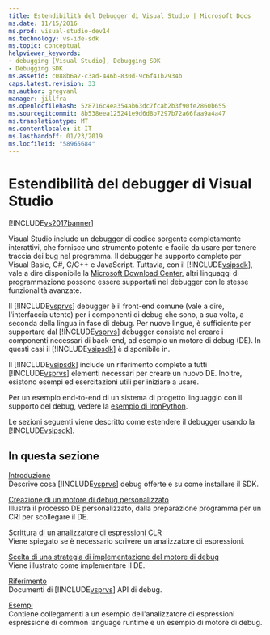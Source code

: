```yaml
---
title: Estendibilità del Debugger di Visual Studio | Microsoft Docs
ms.date: 11/15/2016
ms.prod: visual-studio-dev14
ms.technology: vs-ide-sdk
ms.topic: conceptual
helpviewer_keywords:
- debugging [Visual Studio], Debugging SDK
- Debugging SDK
ms.assetid: c088b6a2-c3ad-446b-830d-9c6f41b2934b
caps.latest.revision: 33
ms.author: gregvanl
manager: jillfra
ms.openlocfilehash: 528716c4ea354ab63dc7fcab2b3f90fe2860b655
ms.sourcegitcommit: 8b538eea125241e9d6d8b7297b72a66faa9a4a47
ms.translationtype: MT
ms.contentlocale: it-IT
ms.lasthandoff: 01/23/2019
ms.locfileid: "58965684"
---
```

# <a name="visual-studio-debugger-extensibility"></a>Estendibilità del debugger di Visual Studio
[!INCLUDE[vs2017banner](../../includes/vs2017banner.md)]

Visual Studio include un debugger di codice sorgente completamente interattivi, che fornisce uno strumento potente e facile da usare per tenere traccia dei bug nel programma. Il debugger ha supporto completo per Visual Basic, C#, C/C++ e JavaScript. Tuttavia, con il [!INCLUDE[vsipsdk](../../includes/vsipsdk-md.md)], vale a dire disponibile la [Microsoft Download Center](http://go.microsoft.com/fwlink/?LinkId=214453), altri linguaggi di programmazione possono essere supportati nel debugger con le stesse funzionalità avanzate.  
  
 Il [!INCLUDE[vsprvs](../../includes/vsprvs-md.md)] debugger è il front-end comune (vale a dire, l'interfaccia utente) per i componenti di debug che sono, a sua volta, a seconda della lingua in fase di debug. Per nuove lingue, è sufficiente per supportare dal [!INCLUDE[vsprvs](../../includes/vsprvs-md.md)] debugger consiste nel creare i componenti necessari di back-end, ad esempio un motore di debug (DE). In questi casi il [!INCLUDE[vsipsdk](../../includes/vsipsdk-md.md)] è disponibile in.  
  
 Il [!INCLUDE[vsipsdk](../../includes/vsipsdk-md.md)] include un riferimento completo a tutti [!INCLUDE[vsprvs](../../includes/vsprvs-md.md)] elementi necessari per creare un nuovo DE. Inoltre, esistono esempi ed esercitazioni utili per iniziare a usare.  
  
 Per un esempio end-to-end di un sistema di progetto linguaggio con il supporto del debug, vedere la [esempio di IronPython](http://msdn.microsoft.com/4c41695c-12c1-4670-b43b-d8d84c9e4089).  
  
 Le sezioni seguenti viene descritto come estendere il debugger usando la [!INCLUDE[vsipsdk](../../includes/vsipsdk-md.md)].  
  
## <a name="in-this-section"></a>In questa sezione  
 [Introduzione](../../extensibility/debugger/getting-started-with-debugger-extensibility.md)  
 Descrive cosa [!INCLUDE[vsprvs](../../includes/vsprvs-md.md)] debug offerte e su come installare il SDK.  
  
 [Creazione di un motore di debug personalizzato](../../extensibility/debugger/creating-a-custom-debug-engine.md)  
 Illustra il processo DE personalizzato, dalla preparazione programma per un CRI per scollegare il DE.  
  
 [Scrittura di un analizzatore di espressioni CLR](../../extensibility/debugger/writing-a-common-language-runtime-expression-evaluator.md)  
 Viene spiegato se è necessario scrivere un analizzatore di espressioni.  
  
 [Scelta di una strategia di implementazione del motore di debug](../../extensibility/debugger/choosing-a-debug-engine-implementation-strategy.md)  
 Viene illustrato come implementare il DE.  
  
 [Riferimento](../../extensibility/debugger/reference/reference-visual-studio-debugging-apis.md)  
 Documenti di [!INCLUDE[vsprvs](../../includes/vsprvs-md.md)] API di debug.  
  
 [Esempi](../../extensibility/debugger/visual-studio-debugging-samples.md)  
 Contiene collegamenti a un esempio dell'analizzatore di espressioni espressione di common language runtime e un esempio di motore di debug.
